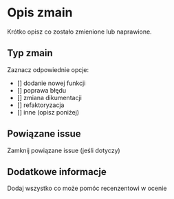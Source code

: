 # Opis zmain
Krótko opisz co zostało zmienione lub naprawione.

## Typ zmain
Zaznacz odpowiednie opcje:
- [] dodanie nowej funkcji
- [] poprawa błędu
- [] zmiana dikumentacji
- [] refaktoryzacja
- [] inne (opisz poniżej)

## Powiązane issue
Zamknij powiązane issue (jeśli dotyczy)

## Dodatkowe informacje
Dodaj wszystko co może pomóc recenzentowi w ocenie 
